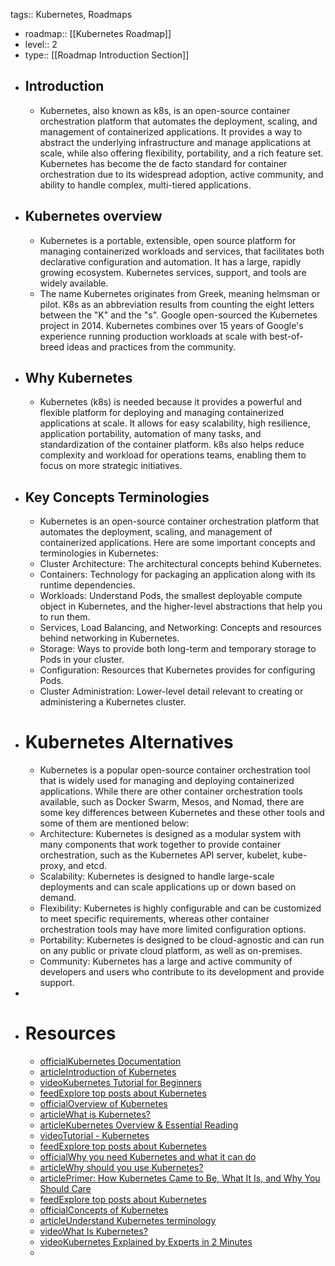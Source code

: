 tags:: Kubernetes, Roadmaps

- roadmap:: [[Kubernetes Roadmap]]
- level:: 2
- type:: [[Roadmap Introduction Section]]
- ## Introduction
	- Kubernetes, also known as k8s, is an open-source container orchestration platform 
	  that automates the deployment, scaling, and management of containerized 
	  applications. It provides a way to abstract the underlying 
	  infrastructure and manage applications at scale, while also offering 
	  flexibility, portability, and a rich feature set. Kubernetes has become 
	  the de facto standard for container orchestration due to its widespread 
	  adoption, active community, and ability to handle complex, multi-tiered 
	  applications.
- ## Kubernetes overview
	- Kubernetes is a portable, extensible, open source platform for 
	  managing containerized workloads and services, that facilitates both 
	  declarative configuration and automation. It has a large, rapidly 
	  growing ecosystem. Kubernetes services, support, and tools are widely 
	  available.
	- The name Kubernetes originates from Greek, meaning helmsman or pilot.
	  K8s as an abbreviation results from counting the eight letters between 
	  the "K" and the "s". Google open-sourced the Kubernetes project in 2014.
	  Kubernetes combines over 15 years of Google's experience running 
	  production workloads at scale with best-of-breed ideas and practices 
	  from the community.
- ## Why Kubernetes
	- Kubernetes (k8s) is needed because it provides a powerful and 
	  flexible platform for deploying and managing containerized applications 
	  at scale. It allows for easy scalability, high resilience, application 
	  portability, automation of many tasks, and standardization of the 
	  container platform. k8s also helps reduce complexity and workload for 
	  operations teams, enabling them to focus on more strategic initiatives.
- ## Key Concepts Terminologies
	- Kubernetes is an open-source container orchestration platform that 
	  automates the deployment, scaling, and management of containerized 
	  applications. Here are some important concepts and terminologies in 
	  Kubernetes:
	- Cluster Architecture: The architectural concepts behind Kubernetes.
	- Containers: Technology for packaging an application along with its runtime dependencies.
	- Workloads: Understand Pods, the smallest deployable compute object 
	  in Kubernetes, and the higher-level abstractions that help you to run 
	  them.
	- Services, Load Balancing, and Networking: Concepts and resources behind networking in Kubernetes.
	- Storage: Ways to provide both long-term and temporary storage to Pods in your cluster.
	- Configuration: Resources that Kubernetes provides for configuring Pods.
	- Cluster Administration: Lower-level detail relevant to creating or administering a Kubernetes cluster.
- # Kubernetes Alternatives
	- Kubernetes is a popular open-source container orchestration tool that
	  is widely used for managing and deploying containerized applications. 
	  While there are other container orchestration tools available, such as 
	  Docker Swarm, Mesos, and Nomad, there are some key differences between 
	  Kubernetes and these other tools and some of them are mentioned below:
	- Architecture: Kubernetes is designed as a modular system with many 
	  components that work together to provide container orchestration, such 
	  as the Kubernetes API server, kubelet, kube-proxy, and etcd.
	- Scalability: Kubernetes is designed to handle large-scale deployments and can scale applications up or down based on demand.
	- Flexibility: Kubernetes is highly configurable and can be customized
	  to meet specific requirements, whereas other container orchestration 
	  tools may have more limited configuration options.
	- Portability: Kubernetes is designed to be cloud-agnostic and can run
	  on any public or private cloud platform, as well as on-premises.
	- Community: Kubernetes has a large and active community of developers
	  and users who contribute to its development and provide support.
-
- # Resources
	- [officialKubernetes Documentation](https://kubernetes.io/)
	- [articleIntroduction of Kubernetes](https://www.digitalocean.com/community/tutorials/an-introduction-to-kubernetes)
	- [videoKubernetes Tutorial for Beginners](https://www.youtube.com/watch?v=X48VuDVv0do)
	- [feedExplore top posts about Kubernetes](https://app.daily.dev/tags/kubernetes?ref=roadmapsh)
	- [officialOverview of Kubernetes](https://kubernetes.io/docs/concepts/overview/)
	- [articleWhat is Kubernetes?](https://www.redhat.com/en/topics/containers/what-is-kubernetes)
	- [articleKubernetes Overview & Essential Reading](https://thenewstack.io/kubernetes/)
	- [videoTutorial - Kubernetes](https://www.youtube.com/watch?v=VnvRFRk_51k&t=1sn)
	- [feedExplore top posts about Kubernetes](https://app.daily.dev/tags/kubernetes?ref=roadmapsh)
	- [officialWhy you need Kubernetes and what it can do](https://kubernetes.io/docs/concepts/overview/#why-you-need-kubernetes-and-what-can-it-do)
	- [articleWhy should you use Kubernetes?](https://www.predicagroup.com/blog/why-kubernetes-2022/)
	- [articlePrimer: How Kubernetes Came to Be, What It Is, and Why You Should Care](https://thenewstack.io/primer-how-kubernetes-came-to-be-what-it-is-and-why-you-should-care/)
	- [feedExplore top posts about Kubernetes](https://app.daily.dev/tags/kubernetes?ref=roadmapsh)
	- [officialConcepts of Kubernetes](https://kubernetes.io/docs/concepts/)
	- [articleUnderstand Kubernetes terminology](https://about.gitlab.com/blog/2020/07/30/kubernetes-terminology/)
	- [videoWhat Is Kubernetes?](https://www.youtube.com/watch?v=QJ4fODH6DXI)
	- [videoKubernetes Explained by Experts in 2 Minutes](https://youtu.be/XfBrtNZ2OCw)
	-